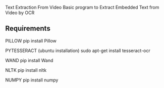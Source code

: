Text Extraction From Video
Basic program to Extract Embedded Text from Video by OCR 

## Requirements

PILLOW
pip install Pillow

PYTESSERACT (ubuntu installation)
sudo apt-get install tesseract-ocr

WAND
pip install Wand

NLTK
pip install nltk

NUMPY
pip install numpy
